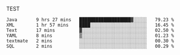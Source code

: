 TEST

<!--START_SECTION:waka-->

```text
Java       9 hrs 27 mins   ███████████████████▓░░░░░   79.23 %
XML        1 hr 57 mins    ████░░░░░░░░░░░░░░░░░░░░░   16.45 %
Text       17 mins         ▓░░░░░░░░░░░░░░░░░░░░░░░░   02.50 %
YAML       8 mins          ▒░░░░░░░░░░░░░░░░░░░░░░░░   01.23 %
textmate   2 mins          ░░░░░░░░░░░░░░░░░░░░░░░░░   00.30 %
SQL        2 mins          ░░░░░░░░░░░░░░░░░░░░░░░░░   00.29 %
```

<!--END_SECTION:waka-->
